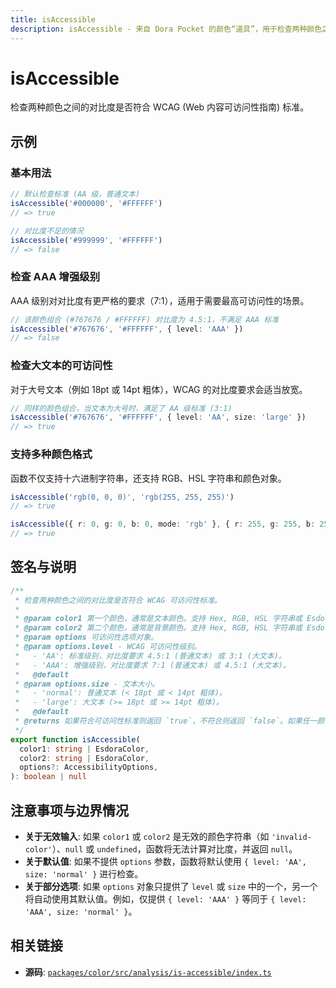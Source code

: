 ```yaml
---
title: isAccessible
description: isAccessible - 来自 Dora Pocket 的颜色“道具”，用于检查两种颜色之间的对比度是否符合 WCAG 可访问性标准。
---
```


# isAccessible

<!-- 1. 简介：一句话核心功能描述 -->

检查两种颜色之间的对比度是否符合 WCAG (Web 内容可访问性指南) 标准。

<!-- 2. 示例：由核心功能和从测试用例中提炼的场景组成 -->

## 示例

### 基本用法

```typescript
// 默认检查标准 (AA 级，普通文本)
isAccessible('#000000', '#FFFFFF')
// => true

// 对比度不足的情况
isAccessible('#999999', '#FFFFFF')
// => false
```

### 检查 AAA 增强级别

AAA 级别对对比度有更严格的要求（7:1），适用于需要最高可访问性的场景。

```typescript
// 该颜色组合 (#767676 / #FFFFFF) 对比度为 4.5:1，不满足 AAA 标准
isAccessible('#767676', '#FFFFFF', { level: 'AAA' })
// => false
```

### 检查大文本的可访问性

对于大号文本（例如 18pt 或 14pt 粗体），WCAG 的对比度要求会适当放宽。

```typescript
// 同样的颜色组合，当文本为大号时，满足了 AA 级标准 (3:1)
isAccessible('#767676', '#FFFFFF', { level: 'AA', size: 'large' })
// => true
```

### 支持多种颜色格式

函数不仅支持十六进制字符串，还支持 RGB、HSL 字符串和颜色对象。

```typescript
isAccessible('rgb(0, 0, 0)', 'rgb(255, 255, 255)')
// => true

isAccessible({ r: 0, g: 0, b: 0, mode: 'rgb' }, { r: 255, g: 255, b: 255, mode: 'rgb' })
// => true
```

<!-- 3. 签名与说明：合并了签名、参数、返回值的唯一技术核心 -->

## 签名与说明

```typescript
/**
 * 检查两种颜色之间的对比度是否符合 WCAG 可访问性标准。
 *
 * @param color1 第一个颜色，通常是文本颜色。支持 Hex, RGB, HSL 字符串或 EsdoraColor 对象。
 * @param color2 第二个颜色，通常是背景颜色。支持 Hex, RGB, HSL 字符串或 EsdoraColor 对象。
 * @param options 可访问性选项对象。
 * @param options.level - WCAG 可访问性级别。
 *   - 'AA': 标准级别，对比度要求 4.5:1 (普通文本) 或 3:1 (大文本)。
 *   - 'AAA': 增强级别，对比度要求 7:1 (普通文本) 或 4.5:1 (大文本)。
 *   @default
 * @param options.size - 文本大小。
 *   - 'normal': 普通文本 (< 18pt 或 < 14pt 粗体)。
 *   - 'large': 大文本 (>= 18pt 或 >= 14pt 粗体)。
 *   @default
 * @returns 如果符合可访问性标准则返回 `true`，不符合则返回 `false`。如果任一颜色输入无效，则返回 `null`。
 */
export function isAccessible(
  color1: string | EsdoraColor,
  color2: string | EsdoraColor,
  options?: AccessibilityOptions,
): boolean | null
```

<!-- 4. 注意事项与边界情况：建立用户信任 -->

## 注意事项与边界情况

- **关于无效输入**: 如果 `color1` 或 `color2` 是无效的颜色字符串（如 `'invalid-color'`）、`null` 或 `undefined`，函数将无法计算对比度，并返回 `null`。
- **关于默认值**: 如果不提供 `options` 参数，函数将默认使用 `{ level: 'AA', size: 'normal' }` 进行检查。
- **关于部分选项**: 如果 `options` 对象只提供了 `level` 或 `size` 中的一个，另一个将自动使用其默认值。例如，仅提供 `{ level: 'AAA' }` 等同于 `{ level: 'AAA', size: 'normal' }`。

<!-- 5. 相关链接：提供相关函数及源码的链接 -->

## 相关链接

- **源码**: [`packages/color/src/analysis/is-accessible/index.ts`](https://github.com/esdora-js/esdora/blob/main/packages/color/src/analysis/is-accessible/index.ts)
